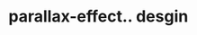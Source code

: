 # parallax-effect.. desgin                                                                                                                                                                                                                                                                                                                                                                                                                                                                                                                                                             
